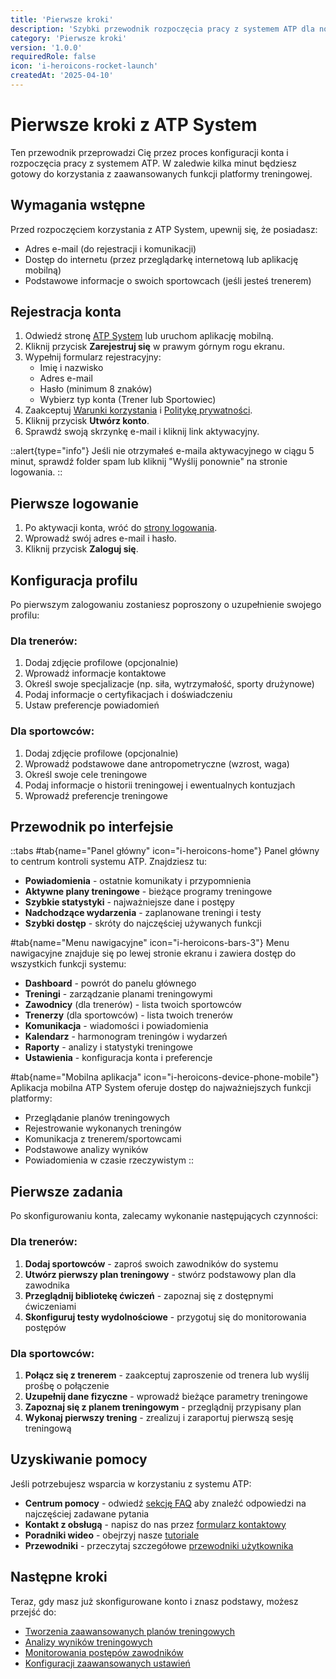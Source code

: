 ```yaml
---
title: 'Pierwsze kroki'
description: 'Szybki przewodnik rozpoczęcia pracy z systemem ATP dla nowych użytkowników'
category: 'Pierwsze kroki'
version: '1.0.0'
requiredRole: false
icon: 'i-heroicons-rocket-launch'
createdAt: '2025-04-10'
---
```


# Pierwsze kroki z ATP System

Ten przewodnik przeprowadzi Cię przez proces konfiguracji konta i rozpoczęcia pracy z systemem ATP. W zaledwie kilka minut będziesz gotowy do korzystania z zaawansowanych funkcji platformy treningowej.

## Wymagania wstępne

Przed rozpoczęciem korzystania z ATP System, upewnij się, że posiadasz:

- Adres e-mail (do rejestracji i komunikacji)
- Dostęp do internetu (przez przeglądarkę internetową lub aplikację mobilną)
- Podstawowe informacje o swoich sportowcach (jeśli jesteś trenerem)

## Rejestracja konta

1. Odwiedź stronę [ATP System](https://atp-system.com) lub uruchom aplikację mobilną.
2. Kliknij przycisk **Zarejestruj się** w prawym górnym rogu ekranu.
3. Wypełnij formularz rejestracyjny:
   - Imię i nazwisko
   - Adres e-mail
   - Hasło (minimum 8 znaków)
   - Wybierz typ konta (Trener lub Sportowiec)
4. Zaakceptuj [Warunki korzystania](/legal/terms) i [Politykę prywatności](/legal/privacy).
5. Kliknij przycisk **Utwórz konto**.
6. Sprawdź swoją skrzynkę e-mail i kliknij link aktywacyjny.

::alert{type="info"}
Jeśli nie otrzymałeś e-maila aktywacyjnego w ciągu 5 minut, sprawdź folder spam lub kliknij "Wyślij ponownie" na stronie logowania.
::

## Pierwsze logowanie

1. Po aktywacji konta, wróć do [strony logowania](/auth/login).
2. Wprowadź swój adres e-mail i hasło.
3. Kliknij przycisk **Zaloguj się**.

## Konfiguracja profilu

Po pierwszym zalogowaniu zostaniesz poproszony o uzupełnienie swojego profilu:

### Dla trenerów:

1. Dodaj zdjęcie profilowe (opcjonalnie)
2. Wprowadź informacje kontaktowe
3. Określ swoje specjalizacje (np. siła, wytrzymałość, sporty drużynowe)
4. Podaj informacje o certyfikacjach i doświadczeniu
5. Ustaw preferencje powiadomień

### Dla sportowców:

1. Dodaj zdjęcie profilowe (opcjonalnie)
2. Wprowadź podstawowe dane antropometryczne (wzrost, waga)
3. Określ swoje cele treningowe
4. Podaj informacje o historii treningowej i ewentualnych kontuzjach
5. Wprowadź preferencje treningowe

## Przewodnik po interfejsie

::tabs
#tab{name="Panel główny" icon="i-heroicons-home"}
Panel główny to centrum kontroli systemu ATP. Znajdziesz tu:

- **Powiadomienia** - ostatnie komunikaty i przypomnienia
- **Aktywne plany treningowe** - bieżące programy treningowe
- **Szybkie statystyki** - najważniejsze dane i postępy
- **Nadchodzące wydarzenia** - zaplanowane treningi i testy
- **Szybki dostęp** - skróty do najczęściej używanych funkcji

#tab{name="Menu nawigacyjne" icon="i-heroicons-bars-3"}
Menu nawigacyjne znajduje się po lewej stronie ekranu i zawiera dostęp do wszystkich funkcji systemu:

- **Dashboard** - powrót do panelu głównego
- **Treningi** - zarządzanie planami treningowymi
- **Zawodnicy** (dla trenerów) - lista twoich sportowców
- **Trenerzy** (dla sportowców) - lista twoich trenerów
- **Komunikacja** - wiadomości i powiadomienia
- **Kalendarz** - harmonogram treningów i wydarzeń
- **Raporty** - analizy i statystyki treningowe
- **Ustawienia** - konfiguracja konta i preferencje

#tab{name="Mobilna aplikacja" icon="i-heroicons-device-phone-mobile"}
Aplikacja mobilna ATP System oferuje dostęp do najważniejszych funkcji platformy:

- Przeglądanie planów treningowych
- Rejestrowanie wykonanych treningów
- Komunikacja z trenerem/sportowcami
- Podstawowe analizy wyników
- Powiadomienia w czasie rzeczywistym
::

## Pierwsze zadania

Po skonfigurowaniu konta, zalecamy wykonanie następujących czynności:

### Dla trenerów:

1. **Dodaj sportowców** - zaproś swoich zawodników do systemu
2. **Utwórz pierwszy plan treningowy** - stwórz podstawowy plan dla zawodnika
3. **Przeglądnij bibliotekę ćwiczeń** - zapoznaj się z dostępnymi ćwiczeniami
4. **Skonfiguruj testy wydolnościowe** - przygotuj się do monitorowania postępów

### Dla sportowców:

1. **Połącz się z trenerem** - zaakceptuj zaproszenie od trenera lub wyślij prośbę o połączenie
2. **Uzupełnij dane fizyczne** - wprowadź bieżące parametry treningowe
3. **Zapoznaj się z planem treningowym** - przeglądnij przypisany plan
4. **Wykonaj pierwszy trening** - zrealizuj i zaraportuj pierwszą sesję treningową

## Uzyskiwanie pomocy

Jeśli potrzebujesz wsparcia w korzystaniu z systemu ATP:

- **Centrum pomocy** - odwiedź [sekcję FAQ](/faq) aby znaleźć odpowiedzi na najczęściej zadawane pytania
- **Kontakt z obsługą** - napisz do nas przez [formularz kontaktowy](/contact)
- **Poradniki wideo** - obejrzyj nasze [tutoriale](https://youtube.com/atpsystem)
- **Przewodniki** - przeczytaj szczegółowe [przewodniki użytkownika](/docs/guides)

## Następne kroki

Teraz, gdy masz już skonfigurowane konto i znasz podstawy, możesz przejść do:

- [Tworzenia zaawansowanych planów treningowych](/docs/public/guides#tworzenie-planów)
- [Analizy wyników treningowych](/docs/public/guides#analiza-wyników)
- [Monitorowania postępów zawodników](/docs/public/guides#monitorowanie-postępów)
- [Konfiguracji zaawansowanych ustawień](/docs/public/guides#zaawansowana-konfiguracja)